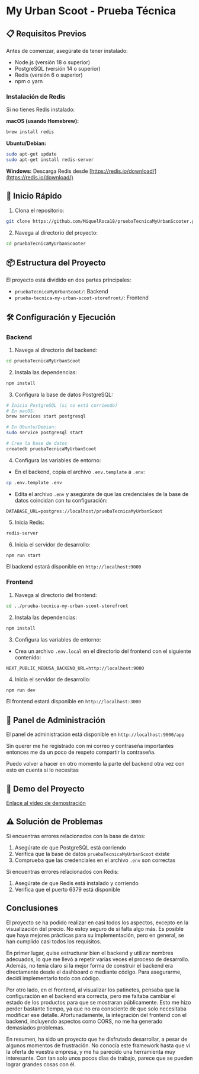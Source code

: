 # My Urban Scoot - Prueba Técnica

## 📋 Requisitos Previos

Antes de comenzar, asegúrate de tener instalado:

- Node.js (versión 18 o superior)
- PostgreSQL (versión 14 o superior)
- Redis (versión 6 o superior)
- npm o yarn

### Instalación de Redis

Si no tienes Redis instalado:

**macOS (usando Homebrew):**
```bash
brew install redis
```

**Ubuntu/Debian:**
```bash
sudo apt-get update
sudo apt-get install redis-server
```

**Windows:**
Descarga Redis desde [https://redis.io/download/](https://redis.io/download/)

## 🚀 Inicio Rápido

1. Clona el repositorio:
```bash
git clone https://github.com/MiquelRoca18/pruebaTecnicaMyUrbanScooter.git
```

2. Navega al directorio del proyecto:
```bash
cd pruebaTecnicaMyUrbanScooter
```

## 📦 Estructura del Proyecto

El proyecto está dividido en dos partes principales:

- `pruebaTecnicaMyUrbanScoot/`: Backend 
- `prueba-tecnica-my-urban-scoot-storefront/`: Frontend 

## 🛠️ Configuración y Ejecución

### Backend

1. Navega al directorio del backend:
```bash
cd pruebaTecnicaMyUrbanScoot
```

2. Instala las dependencias:
```bash
npm install
```

3. Configura la base de datos PostgreSQL:
```bash
# Inicia PostgreSQL (si no está corriendo)
# En macOS:
brew services start postgresql

# En Ubuntu/Debian:
sudo service postgresql start

# Crea la base de datos
createdb pruebaTecnicaMyUrbanScoot
```

4. Configura las variables de entorno:
- En el backend, copia el archivo `.env.template` a `.env`:
```bash
cp .env.template .env
```
- Edita el archivo `.env` y asegúrate de que las credenciales de la base de datos coincidan con tu configuración:
```
DATABASE_URL=postgres://localhost/pruebaTecnicaMyUrbanScoot
```

5. Inicia Redis:
```bash
redis-server
```

6. Inicia el servidor de desarrollo:
```bash
npm run start
```

El backend estará disponible en `http://localhost:9000`

### Frontend 

1. Navega al directorio del frontend:
```bash
cd ../prueba-tecnica-my-urban-scoot-storefront
```

2. Instala las dependencias:
```bash
npm install
```

3. Configura las variables de entorno:
- Crea un archivo `.env.local` en el directorio del frontend con el siguiente contenido:
```
NEXT_PUBLIC_MEDUSA_BACKEND_URL=http://localhost:9000
```

4. Inicia el servidor de desarrollo:
```bash
npm run dev
```

El frontend estará disponible en `http://localhost:3000`

## 👤 Panel de Administración

El panel de administración está disponible en `http://localhost:9000/app`

Sin querer me he registrado con mi correo y contraseña importantes entonces me da un poco de respeto compartir la contraseña.

Puedo volver a hacer en otro momento la parte del backend otra vez con esto en cuenta si lo necesitas

## 🎥 Demo del Proyecto

[Enlace al video de demostración](https://drive.google.com/file/d/146XuLsocIRDHQrIt8L3gOFWyQaK-cMBx/view)

## ⚠️ Solución de Problemas

Si encuentras errores relacionados con la base de datos:
1. Asegúrate de que PostgreSQL está corriendo
2. Verifica que la base de datos `pruebaTecnicaMyUrbanScoot` existe
3. Comprueba que las credenciales en el archivo `.env` son correctas

Si encuentras errores relacionados con Redis:
1. Asegúrate de que Redis está instalado y corriendo
2. Verifica que el puerto 6379 está disponible

## Conclusiones
El proyecto se ha podido realizar en casi todos los aspectos, excepto en la visualización del precio. No estoy seguro de si falta algo más. Es posible que haya mejores prácticas para su implementación, pero en general, se han cumplido casi todos los requisitos.

En primer lugar, quise estructurar bien el backend y utilizar nombres adecuados, lo que me llevó a repetir varias veces el proceso de desarrollo. Además, no tenía claro si la mejor forma de construir el backend era directamente desde el dashboard o mediante código. Para asegurarme, decidí implementarlo todo con código.

Por otro lado, en el frontend, al visualizar los patinetes, pensaba que la configuración en el backend era correcta, pero me faltaba cambiar el estado de los productos para que se mostraran públicamente. Esto me hizo perder bastante tiempo, ya que no era consciente de que solo necesitaba modificar ese detalle. Afortunadamente, la integración del frontend con el backend, incluyendo aspectos como CORS, no me ha generado demasiados problemas.

En resumen, ha sido un proyecto que he disfrutado desarrollar, a pesar de algunos momentos de frustración. No conocía este framework hasta que vi la oferta de vuestra empresa, y me ha parecido una herramienta muy interesante. Con tan solo unos pocos días de trabajo, parece que se pueden lograr grandes cosas con él.


